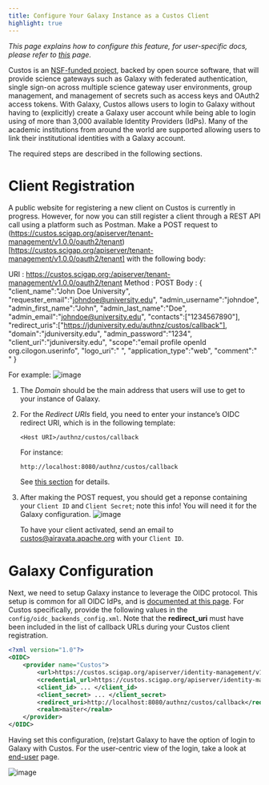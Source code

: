 ```yaml
---
title: Configure Your Galaxy Instance as a Custos Client
highlight: true
---
```


_This page explains how to configure this feature, for user-specific docs, please refer to [this](/src/authnz/use/oidc/idps/custos/index.md) page._

Custos is an [NSF-funded project](https://www.nsf.gov/awardsearch/showAward?AWD_ID=1840003&HistoricalAwards=false), backed by open source software, that will provide science gateways such as Galaxy
with federated authentication, single sign-on across multiple science gateway
user environments, group management, and management of secrets such as access
keys and OAuth2 access tokens. With Galaxy, Custos allows users to login to
Galaxy without having to (explicitly) create a Galaxy user account while being
able to login using of more than 3,000 available Identity Providers (IdPs). Many
of the academic institutions from around the world are supported allowing users
to link their institutional identities with a Galaxy account.

The required steps are described in the following sections.

# Client Registration

A public website for registering a new client on Custos is currently in progress. However, for now you can still register a client through a REST API call using a platform such as Postman. Make a POST request to (https://custos.scigap.org/apiserver/tenant-management/v1.0.0/oauth2/tenant)[https://custos.scigap.org/apiserver/tenant-management/v1.0.0/oauth2/tenant] with the following body:

URI : https://custos.scigap.org:/apiserver/tenant-management/v1.0.0/oauth2/tenant
Method : POST
Body : 
{
    "client_name":"John Doe University",
    "requester_email":"johndoe@university.edu",
    "admin_username":"johndoe",
    "admin_first_name":"John",
    "admin_last_name":"Doe",
    "admin_email":"johndoe@university.edu",
    "contacts":["1234567890"],
    "redirect_uris":["https://jduniversity.edu/authnz/custos/callback"],
    "domain":"jduniversity.edu",
    "admin_password":"1234",
    "client_uri":"jduniversity.edu",
    "scope":"email profile openId org.cilogon.userinfo",
    "logo_uri":" ",
    "application_type":"web",
    "comment":" "
}

For example:
![image](/src/authnz/config/oidc/idps/custos/Custos-post-request.png)

1. The _Domain_ should be the main address that users will use to get to your instance of Galaxy.

2. For the _Redirect URIs_ field, you need to enter
   your instance’s OIDC redirect URI, which is in the following template:

   ```
   <Host URI>/authnz/custos/callback
   ```

   For instance:

   ```
   http://localhost:8080/authnz/custos/callback
   ```

   See [this section](/src/authnz/config/oidc/index.md#redirect-uri) for details.

3. After making the POST request, you should get a reponse containing your `Client ID` and `Client Secret`;
   note this info! You will need it for the Galaxy configuration.
   ![image](/src/authnz/config/oidc/idps/custos/Custos-post-request-response.png)

   To have your client activated, send an email to [custos@airavata.apache.org](mail-to:custos@airavata.apache.org) with your `Client ID`.

# Galaxy Configuration

Next, we need to setup Galaxy instance to leverage the OIDC protocol.
This setup is common for all OIDC IdPs, and is
[documented at this page](/src/authnz/config/oidc/index.md#configure-oidc-backends).
For Custos specifically, provide the following values in the
`config/oidc_backends_config.xml`. Note that the **redirect_uri** must have been included in the list of callback URLs during your Custos client registration.

```xml
<?xml version="1.0"?>
<OIDC>
    <provider name="Custos">
        <url>https://custos.scigap.org/apiserver/identity-management/v1.0.0/.well-known/openid-configuration</url>
        <credential_url>https://custos.scigap.org/apiserver/identity-management/v1.0.0/credentials</credential_url>
        <client_id> ... </client_id>
        <client_secret> ... </client_secret>
        <redirect_uri>http://localhost:8080/authnz/custos/callback</redirect_uri>
        <realm>master</realm>
    </provider>
</OIDC>
```

Having set this configuration, (re)start Galaxy to have the option of login to
Galaxy with Custos. For the user-centric view of the login, take a look at
[end-user](/src/authnz/use/oidc/idps/custos/index.md) page.

![image](/src/authnz/config/oidc/idps/custos/custos-login-button2.png)
